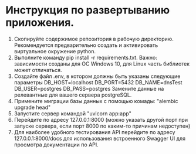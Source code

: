 # Инструкция по развертыванию приложения.
1) Скопируйте содержимое репозитория в рабочую директорию. Рекомендуется предварительно создать и активировать виртуальное окружение python.
2) Выполните команду pip install -r requirements.txt. Важно: зависимости созданы для ОС Windows 10, для Linux часть библиотек может отличаться.
3) Создайте файл .env, в котором должны быть указаны следующие параметры
  DB_HOST=localhost
  DB_PORT=5432
  DB_NAME=dnsTest
  DB_USER=postgres
  DB_PASS=postgres
Замените данные на релевантные для вашего сервера postgreSQL.
4) Примените миграции базы данных с помощью комады: "alembic upgrade head"
5) Запустите сервер командой "uvicorn app:app"
6) Перейдите по адресу 127.0.0.1:8000 (можно указать другой порт при запуске сервера, если порт 8000 по каким-то причинам недоступен)
7) Для наиболее удобного тестирования API перейдите по адресу 127.0.0.1:8000/docs для использования встроенного Swagger UI для просмотра документации по API.
